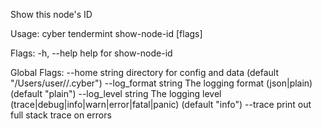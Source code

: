 Show this node's ID

Usage:
  cyber tendermint show-node-id [flags]

Flags:
  -h, --help   help for show-node-id

Global Flags:
      --home string         directory for config and data (default "/Users/user//.cyber")
      --log_format string   The logging format (json|plain) (default "plain")
      --log_level string    The logging level (trace|debug|info|warn|error|fatal|panic) (default "info")
      --trace               print out full stack trace on errors
